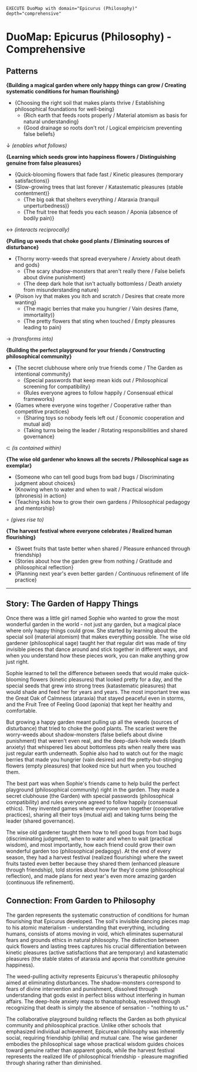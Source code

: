 
~~~
EXECUTE DuoMap with domain="Epicurus (Philosophy)" depth="comprehensive"
~~~

# DuoMap: Epicurus (Philosophy) - Comprehensive

## Patterns

**{Building a magical garden where only happy things can grow / Creating systematic conditions for human flourishing}**
- {Choosing the right soil that makes plants thrive / Establishing philosophical foundations for well-being}
  - {Rich earth that feeds roots properly / Material atomism as basis for natural understanding}
  - {Good drainage so roots don't rot / Logical empiricism preventing false beliefs}
  
↓ *(enables what follows)*

**{Learning which seeds grow into happiness flowers / Distinguishing genuine from false pleasures}**
- {Quick-blooming flowers that fade fast / Kinetic pleasures (temporary satisfactions)}
- {Slow-growing trees that last forever / Katastematic pleasures (stable contentment)}
  - {The big oak that shelters everything / Ataraxia (tranquil unperturbedness)}
  - {The fruit tree that feeds you each season / Aponia (absence of bodily pain)}

↔ *(interacts reciprocally)*

**{Pulling up weeds that choke good plants / Eliminating sources of disturbance}**
- {Thorny worry-weeds that spread everywhere / Anxiety about death and gods}
  - {The scary shadow-monsters that aren't really there / False beliefs about divine punishment}
  - {The deep dark hole that isn't actually bottomless / Death anxiety from misunderstanding nature}
- {Poison ivy that makes you itch and scratch / Desires that create more wanting}
  - {The magic berries that make you hungrier / Vain desires (fame, immortality)}
  - {The pretty flowers that sting when touched / Empty pleasures leading to pain}

→ *(transforms into)*

**{Building the perfect playground for your friends / Constructing philosophical community}**
- {The secret clubhouse where only true friends come / The Garden as intentional community}
  - {Special passwords that keep mean kids out / Philosophical screening for compatibility}
  - {Rules everyone agrees to follow happily / Consensual ethical frameworks}
- {Games where everyone wins together / Cooperative rather than competitive practices}
  - {Sharing toys so nobody feels left out / Economic cooperation and mutual aid}
  - {Taking turns being the leader / Rotating responsibilities and shared governance}

⊂ *(is contained within)*

**{The wise old gardener who knows all the secrets / Philosophical sage as exemplar}**
- {Someone who can tell good bugs from bad bugs / Discriminating judgment about choices}
- {Knowing when to water and when to wait / Practical wisdom (phronesis) in action}
- {Teaching kids how to grow their own gardens / Philosophical pedagogy and mentorship}

∘ *(gives rise to)*

**{The harvest festival where everyone celebrates / Realized human flourishing}**
- {Sweet fruits that taste better when shared / Pleasure enhanced through friendship}
- {Stories about how the garden grew from nothing / Gratitude and philosophical reflection}
- {Planning next year's even better garden / Continuous refinement of life practice}

---

## Story: The Garden of Happy Things

Once there was a little girl named Sophie who wanted to grow the most wonderful garden in the world - not just any garden, but a magical place where only happy things could grow. She started by learning about the special soil (material atomism) that makes everything possible. The wise old gardener (philosophical sage) taught her that regular dirt was made of tiny invisible pieces that dance around and stick together in different ways, and when you understand how these pieces work, you can make anything grow just right.

Sophie learned to tell the difference between seeds that would make quick-blooming flowers (kinetic pleasures) that looked pretty for a day, and the special seeds that grew into strong trees (katastematic pleasures) that would shade and feed her for years and years. The most important tree was the Great Oak of Calmness (ataraxia) that stayed peaceful even in storms, and the Fruit Tree of Feeling Good (aponia) that kept her healthy and comfortable.

But growing a happy garden meant pulling up all the weeds (sources of disturbance) that tried to choke the good plants. The scariest were the worry-weeds about shadow-monsters (false beliefs about divine punishment) that weren't even real, and the deep-dark-hole weeds (death anxiety) that whispered lies about bottomless pits when really there was just regular earth underneath. Sophie also had to watch out for the magic berries that made you hungrier (vain desires) and the pretty-but-stinging flowers (empty pleasures) that looked nice but hurt when you touched them.

The best part was when Sophie's friends came to help build the perfect playground (philosophical community) right in the garden. They made a secret clubhouse (the Garden) with special passwords (philosophical compatibility) and rules everyone agreed to follow happily (consensual ethics). They invented games where everyone won together (cooperative practices), sharing all their toys (mutual aid) and taking turns being the leader (shared governance).

The wise old gardener taught them how to tell good bugs from bad bugs (discriminating judgment), when to water and when to wait (practical wisdom), and most importantly, how each friend could grow their own wonderful garden too (philosophical pedagogy). At the end of every season, they had a harvest festival (realized flourishing) where the sweet fruits tasted even better because they shared them (enhanced pleasure through friendship), told stories about how far they'd come (philosophical reflection), and made plans for next year's even more amazing garden (continuous life refinement).

## Connection: From Garden to Philosophy

The garden represents the systematic construction of conditions for human flourishing that Epicurus developed. The soil's invisible dancing pieces map to his atomic materialism - understanding that everything, including humans, consists of atoms moving in void, which eliminates supernatural fears and grounds ethics in natural philosophy. The distinction between quick flowers and lasting trees captures his crucial differentiation between kinetic pleasures (active satisfactions that are temporary) and katastematic pleasures (the stable states of ataraxia and aponia that constitute genuine happiness).

The weed-pulling activity represents Epicurus's therapeutic philosophy aimed at eliminating disturbances. The shadow-monsters correspond to fears of divine intervention and punishment, dissolved through understanding that gods exist in perfect bliss without interfering in human affairs. The deep-hole anxiety maps to thanatophobia, resolved through recognizing that death is simply the absence of sensation - "nothing to us."

The collaborative playground building reflects the Garden as both physical community and philosophical practice. Unlike other schools that emphasized individual achievement, Epicurean philosophy was inherently social, requiring friendship (philia) and mutual care. The wise gardener embodies the philosophical sage whose practical wisdom guides choices toward genuine rather than apparent goods, while the harvest festival represents the realized life of philosophical friendship - pleasure magnified through sharing rather than diminished.